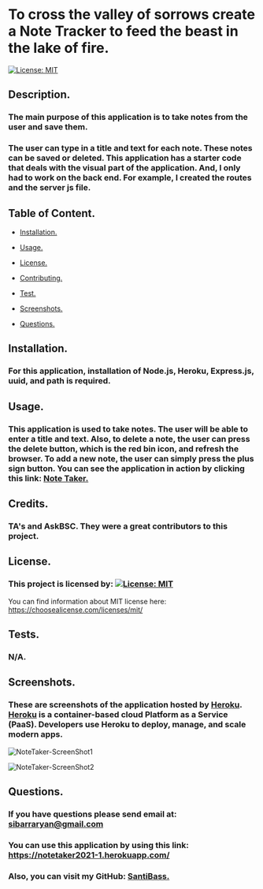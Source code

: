# To cross the valley of sorrows create a Note Tracker to feed the beast in the lake of fire.

[![License: MIT](https://img.shields.io/badge/License-MIT-yellow.svg)](https://opensource.org/licenses/MIT)
 
## Description.
### The main purpose of this application is to take notes from the user and save them.  
### The user can type in a title and text for each note. These notes can be saved or deleted. This application has a starter code that deals with the visual part of the application. And, I only had to work on the back end. For example, I created the routes and the server js file.   

## Table of Content.
  
  * [Installation.](#installation)
  
  * [Usage.](#usage)
  
  *  [License.](#license)

  * [Contributing.](#contributing)

  * [Test.](#test)

  * [Screenshots.](#screenshots)

  * [Questions.](#questions)
  
## Installation.
### For this application, installation of Node.js, Heroku, Express.js, uuid, and path is required.   

## Usage.

### This application is used to take notes. The user will be able to enter a title and text. Also, to delete a note, the user can press the delete button, which is the red bin icon, and refresh the browser. To add a new note, the user can simply press the plus sign button. You can see the application in action by clicking this link: [Note Taker.](https://notetaker2021-1.herokuapp.com/)


## Credits.

### TA's and AskBSC. They were a great contributors  to this project.

## License.

### This project is licensed by:  [![License: MIT](https://img.shields.io/badge/License-MIT-yellow.svg)](https://opensource.org/licenses/MIT)

You can find information about MIT license here: https://choosealicense.com/licenses/mit/

## Tests.
### N/A.



## Screenshots.
### These are screenshots of the application  hosted by [Heroku](https://devcenter.heroku.com/articles/heroku-cli). [Heroku](https://devcenter.heroku.com/articles/heroku-cli) is a container-based cloud Platform as a Service (PaaS). Developers use Heroku to deploy, manage, and scale modern apps.
![NoteTaker-ScreenShot1 ](https://user-images.githubusercontent.com/90415841/146716430-f4b08056-de9a-45d7-9a1e-f010f10e7845.png)

![NoteTaker-ScreenShot2](https://user-images.githubusercontent.com/90415841/146716452-1bf343dc-13c0-46a5-805a-b52495120291.png)

## Questions.

### If you have questions please send email at: sibarraryan@gmail.com
### You can use this application by using this link: https://notetaker2021-1.herokuapp.com/
### Also, you can visit my GitHub: [SantiBass.](https://github.com/SantiBass)

